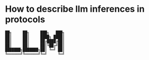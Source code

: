 # How to describe llm inferences in protocols
```
██╗     ██╗     ███╗   ███╗
██║     ██║     ████╗ ████║
██║     ██║     ██╔████╔██║
██║     ██║     ██║╚██╔╝██║
███████╗███████╗██║ ╚═╝ ██║
╚══════╝╚══════╝╚═╝     ╚═╝
```
